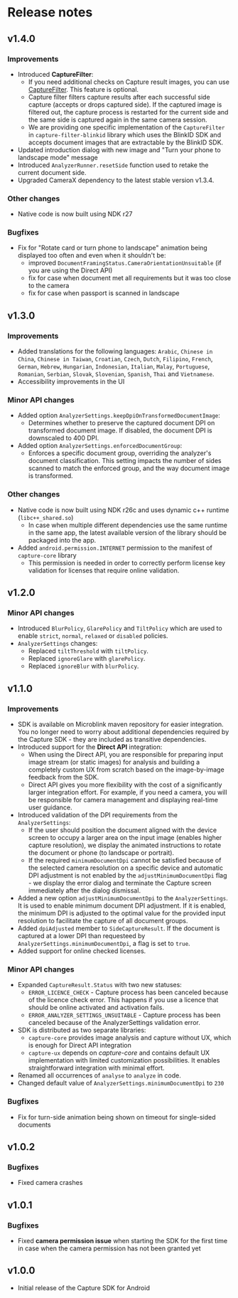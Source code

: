 # Release notes

## v1.4.0

### Improvements

- Introduced **CaptureFilter**:
    - If you need additional checks on Capture result images, you can use [CaptureFilter](https://blinkid.github.io/capture-android/capture-ux/com.microblink.capture.analysis/-capture-filter/index.html). This feature is optional.
    - Capture filter filters capture results after each successful side capture (accepts or drops captured side). If the captured image is filtered out, the capture process is restarted for the current side and the same side is captured again in the same camera session.
    - We are providing one specific implementation of the `CaptureFilter` in `capture-filter-blinkid` library which uses the BlinkID SDK and accepts document images that are extractable by the BlinkID SDK.
- Updated introduction dialog with new image and "Turn your phone to landscape mode" message
- Introduced `AnalyzerRunner.resetSide` function used to retake the current document side.
- Upgraded CameraX dependency to the latest stable version v1.3.4.


### Other changes

- Native code is now built using NDK r27

### Bugfixes

- Fix for "Rotate card or turn phone to landscape" animation being displayed too often and even when it shouldn't be:
    - improved `DocumentFramingStatus.CameraOrientationUnsuitable` (if you are using  the Direct API)
    - fix for case when document met all requirements but it was too close to the camera
    - fix for case when passport is scanned in landscape

## v1.3.0

### Improvements

- Added translations for the following languages: `Arabic`, `Chinese in China`, `Chinese in Taiwan`, `Croatian`, `Czech`, `Dutch`, `Filipino`, `French`, `German`, `Hebrew`, `Hungarian`, `Indonesian`, `Italian`, `Malay`, `Portuguese`, `Romanian`, `Serbian`, `Slovak`, `Slovenian`, `Spanish`, `Thai` and `Vietnamese`.
- Accessibility improvements in the UI

### Minor API changes

- Added option `AnalyzerSettings.keepDpiOnTransformedDocumentImage`:
    - Determines whether to preserve the captured document DPI on transformed document image. If disabled, the document DPI is downscaled to 400 DPI.
- Added option `AnalyzerSettings.enforcedDocumentGroup`:
    - Enforces a specific document group, overriding the analyzer's document classification. This setting impacts the number of sides scanned to match the enforced group, and the way document image is transformed.

### Other changes

- Native code is now built using NDK r26c and uses dynamic c++ runtime (`libc++_shared.so`)
    - In case when multiple different dependencies use the same runtime in the same app, the latest available version of the library should be packaged into the app.
- Added `android.permission.INTERNET` permission to the manifest of `capture-core` library
    - This permission is needed in order to correctly perform license key validation for licenses that require online validation.

## v1.2.0

### Minor API changes

- Introduced `BlurPolicy`, `GlarePolicy` and `TiltPolicy` which are used to enable `strict`, `normal`, `relaxed` or `disabled` policies.
- `AnalyzerSettings` changes:
    - Replaced `tiltThreshold` with `tiltPolicy`.
    - Replaced `ignoreGlare` with `glarePolicy`.
    - Replaced `ignoreBlur` with `blurPolicy`.

## v1.1.0

### Improvements

- SDK is available on Microblink maven repository for easier integration. You no longer need to worry about additional dependencies required by the Capture SDK - they are included as transitive dependencies.
- Introduced support for the **Direct API** integration: 
    - When using the Direct API, you are responsible for preparing input image stream (or static images) for analysis and building a completely custom UX from scratch based on the image-by-image feedback from the SDK.
    - Direct API gives you more flexibility with the cost of a significantly larger integration effort. For example, if you need a camera, you will be responsible for camera management and displaying real-time user guidance.
- Introduced validation of the DPI requirements from the `AnalyzerSettings`:
    - If the user should position the document aligned with the device screen to occupy a larger area on the input image (enables higher capture resolution), we display the animated instructions to rotate the document or phone (to landscape or portrait).
    - If the required `minimumDocumentDpi` cannot be satisfied because of the selected camera resolution on a specific device and automatic DPI adjustment is not enabled by the `adjustMinimumDocumentDpi` flag - we display the error dialog and terminate the Capture screen immediately after the dialog dismissal.
- Added a new option `adjustMinimumDocumentDpi` to the `AnalyzerSettings`. It is used to enable minimum document DPI adjustment. If it is enabled, the minimum DPI is adjusted to the optimal value for the provided input resolution to facilitate the capture of all document groups.
- Added `dpiAdjusted` member to `SideCaptureResult`. If the document is captured at a lower DPI than requesteed by `AnalyzerSettings.minimumDocumentDpi`, a flag is set to `true`.
- Added support for online checked licenses.

### Minor API changes

- Expanded `CaptureResult.Status` with two new statuses:
    - `ERROR_LICENCE_CHECK` - Capture process has been canceled because of the licence check error. This happens if you use a licence that should be online activated and activation fails.
    - `ERROR_ANALYZER_SETTINGS_UNSUITABLE` - Capture process has been canceled because of the AnalyzerSettings validation error.
- SDK is distributed as two separate libraries:
    - `capture-core` provides image analysis and capture without UX, which is enough for Direct API integration
    - `capture-ux` depends on *capture-core* and contains default UX implementation with limited customization possibilities. It enables straightforward integration with minimal effort.
- Renamed all occurrences of `analyse` to `analyze` in code.
- Changed default value of `AnalyzerSettings.minimumDocumentDpi` to `230`

### Bugfixes

 - Fix for turn-side animation being shown on timeout for single-sided documents

## v1.0.2

### Bugfixes

- Fixed camera crashes

## v1.0.1

### Bugfixes

- Fixed **camera permission issue** when starting the SDK for the first time in case when the camera permission has not been granted yet


## v1.0.0

- Initial release of the Capture SDK for Android